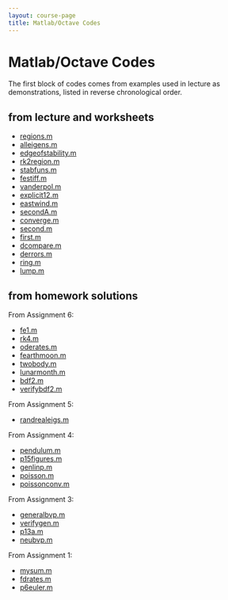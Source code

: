 ```yaml
---
layout: course-page
title: Matlab/Octave Codes
---
```


# Matlab/Octave Codes

The first block of codes comes from examples used in lecture as demonstrations, listed in reverse chronological order.

## from lecture and worksheets

  * [regions.m](assets/codes/S25/regions.m)
  * [alleigens.m](assets/codes/S25/alleigens.m)
  * [edgeofstability.m](assets/codes/S25/edgeofstability.m)
  * [rk2region.m](assets/codes/S25/rk2region.m)
  * [stabfuns.m](assets/codes/S25/stabfuns.m)
  * [festiff.m](assets/codes/S25/festiff.m)
  * [vanderpol.m](assets/codes/S25/vanderpol.m)
  * [explicit12.m](assets/codes/S25/explicit12.m)
  * [eastwind.m](assets/codes/S25/eastwind.m)
  * [secondA.m](assets/codes/S25/secondA.m)
  * [converge.m](assets/codes/S25/converge.m)
  * [second.m](assets/codes/S25/second.m)
  * [first.m](assets/codes/S25/first.m)
  * [dcompare.m](assets/codes/S25/dcompare.m)
  * [derrors.m](assets/codes/S25/derrors.m)
  * [ring.m](assets/codes/S25/ring.m)
  * [lump.m](assets/codes/S25/lump.m)

## from homework solutions

From Assignment 6:

  * [fe1.m](assets/codes/S25/fe1.m)
  * [rk4.m](assets/codes/S25/rk4.m)
  * [oderates.m](assets/codes/S25/oderates.m)
  * [fearthmoon.m](assets/codes/S25/fearthmoon.m)
  * [twobody.m](assets/codes/S25/twobody.m)
  * [lunarmonth.m](assets/codes/S25/lunarmonth.m)
  * [bdf2.m](assets/codes/S25/bdf2.m)
  * [verifybdf2.m](assets/codes/S25/verifybdf2.m)

From Assignment 5:

  * [randrealeigs.m](assets/codes/S25/randrealeigs.m)

From Assignment 4:

  * [pendulum.m](assets/codes/S25/pendulum.m)
  * [p15figures.m](assets/codes/S25/p15figures.m)
  * [genlinp.m](assets/codes/S25/genlinp.m)
  * [poisson.m](assets/codes/S25/poisson.m)
  * [poissonconv.m](assets/codes/S25/poissonconv.m)

From Assignment 3:

  * [generalbvp.m](assets/codes/S25/generalbvp.m)
  * [verifygen.m](assets/codes/S25/verifygen.m)
  * [p13a.m](assets/codes/S25/p13a.m)
  * [neubvp.m](assets/codes/S25/neubvp.m)

From Assignment 1:

  * [mysum.m](assets/codes/S25/mysum.m)
  * [fdrates.m](assets/codes/S25/fdrates.m)
  * [p6euler.m](assets/codes/S25/p6euler.m)
